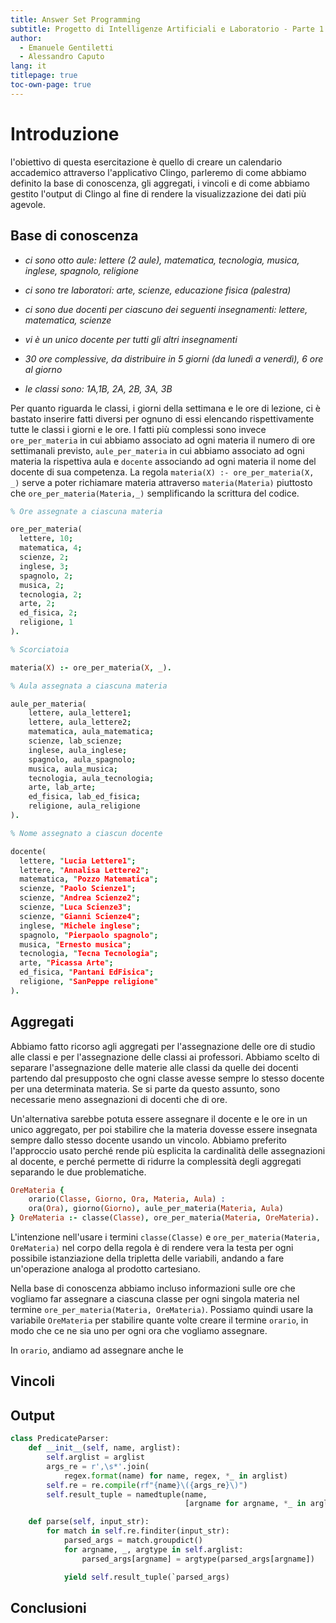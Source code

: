 ```yaml
---
title: Answer Set Programming
subtitle: Progetto di Intelligenze Artificiali e Laboratorio - Parte 1
author:
  - Emanuele Gentiletti
  - Alessandro Caputo
lang: it
titlepage: true
toc-own-page: true
---
```


# Introduzione

l'obiettivo di questa esercitazione è quello di creare un calendario accademico
attraverso l'applicativo Clingo, parleremo di come abbiamo definito la base di
conoscenza, gli aggregati, i vincoli e di come abbiamo gestito l'output di
Clingo al fine di rendere la visualizzazione dei dati più agevole.

## Base di conoscenza 

- *ci sono otto aule: lettere (2 aule), matematica, tecnologia, musica, inglese,
  spagnolo, religione*

- *ci sono tre laboratori: arte, scienze, educazione fisica (palestra)*

- *ci sono due docenti per ciascuno dei seguenti insegnamenti: lettere,
  matematica, scienze*

- *vi è un unico docente per tutti gli altri insegnamenti*

- *30 ore complessive, da distribuire in 5 giorni (da lunedì a venerdì), 6 ore
  al giorno*

- *le classi sono: 1A,1B, 2A, 2B, 3A, 3B*

Per quanto riguarda le classi, i giorni della settimana e le ore di lezione, ci
è bastato inserire fatti diversi per ognuno di essi elencando rispettivamente
tutte le classi i giorni e le ore. I fatti più complessi sono invece
`ore_per_materia` in cui abbiamo associato ad ogni materia il numero di ore
settimanali previsto, `aule_per_materia` in cui abbiamo associato ad ogni
materia la rispettiva aula  e `docente` associando ad ogni materia il nome del
docente di sua competenza. La regola `materia(X) :- ore_per_materia(X, _)` serve a
poter richiamare materia attraverso `materia(Materia)` piuttosto che
`ore_per_materia(Materia,_)` semplificando la scrittura del codice.
<!--serve a creare dei fatti di
sole materie a partire dai fatti `ore_per_materia` tutto ciò al solo fine poter
richiamare le materie con `materia(Materia)` senza utilizzare
`ore_per_materia(Materia,_)`. -->
```prolog
% Ore assegnate a ciascuna materia

ore_per_materia(
  lettere, 10; 
  matematica, 4;
  scienze, 2;
  inglese, 3;
  spagnolo, 2;
  musica, 2; 
  tecnologia, 2;
  arte, 2;
  ed_fisica, 2;
  religione, 1
).

% Scorciatoia

materia(X) :- ore_per_materia(X, _).

% Aula assegnata a ciascuna materia

aule_per_materia(
    lettere, aula_lettere1;
    lettere, aula_lettere2;
    matematica, aula_matematica;
    scienze, lab_scienze;
    inglese, aula_inglese;
    spagnolo, aula_spagnolo;
    musica, aula_musica;
    tecnologia, aula_tecnologia;
    arte, lab_arte;
    ed_fisica, lab_ed_fisica;
    religione, aula_religione
).

% Nome assegnato a ciascun docente

docente(
  lettere, "Lucia Lettere1"; 
  lettere, "Annalisa Lettere2"; 
  matematica, "Pozzo Matematica";
  scienze, "Paolo Scienze1"; 
  scienze, "Andrea Scienze2"; 
  scienze, "Luca Scienze3"; 
  scienze, "Gianni Scienze4";
  inglese, "Michele inglese"; 
  spagnolo, "Pierpaolo spagnolo"; 
  musica, "Ernesto musica"; 
  tecnologia, "Tecna Tecnologia"; 
  arte, "Picassa Arte";
  ed_fisica, "Pantani EdFisica";
  religione, "SanPeppe religione"
).

```

## Aggregati 

Abbiamo fatto ricorso agli aggregati per l'assegnazione delle ore di studio alle
classi e per l'assegnazione delle classi ai professori. Abbiamo scelto di
separare l'assegnazione delle materie alle classi da quelle dei docenti
partendo dal presupposto che ogni classe avesse sempre lo stesso docente per una
determinata materia. Se si parte da questo assunto, sono necessarie meno
assegnazioni di docenti che di ore.

Un'alternativa sarebbe potuta essere assegnare il docente e le ore in un unico
aggregato, per poi stabilire che la materia dovesse essere insegnata sempre
dallo stesso docente usando un vincolo. Abbiamo preferito l'approccio usato
perché rende più esplicita la cardinalità delle assegnazioni al docente, e
perché permette di ridurre la complessità degli aggregati separando le due
problematiche.

```prolog
OreMateria { 
    orario(Classe, Giorno, Ora, Materia, Aula) : 
    ora(Ora), giorno(Giorno), aule_per_materia(Materia, Aula)
} OreMateria :- classe(Classe), ore_per_materia(Materia, OreMateria).
```

L'intenzione nell'usare i termini `classe(Classe)` e `ore_per_materia(Materia,
OreMateria)` nel corpo della regola è di rendere vera la testa per ogni
possibile istanziazione della tripletta delle variabili, andando a fare
un'operazione analoga al prodotto cartesiano. 

Nella base di conoscenza abbiamo incluso informazioni sulle ore che vogliamo far
assegnare a ciascuna classe per ogni singola materia nel termine
`ore_per_materia(Materia, OreMateria)`. Possiamo quindi usare la variabile
`OreMateria` per stabilire quante volte creare il termine `orario`, in modo che
ce ne sia uno per ogni ora che vogliamo assegnare.

In `orario`, andiamo ad assegnare anche le 


## Vincoli 

## Output

```python
class PredicateParser:
    def __init__(self, name, arglist):
        self.arglist = arglist
        args_re = r',\s*'.join(
            regex.format(name) for name, regex, *_ in arglist)
        self.re = re.compile(rf"{name}\({args_re}\)")
        self.result_tuple = namedtuple(name,
                                       [argname for argname, *_ in arglist])

    def parse(self, input_str):
        for match in self.re.finditer(input_str):
            parsed_args = match.groupdict()
            for argname, _, argtype in self.arglist:
                parsed_args[argname] = argtype(parsed_args[argname])

            yield self.result_tuple(`parsed_args)
```

## Conclusioni
